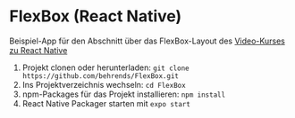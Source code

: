 # FlexBox (React Native)

Beispiel-App für den Abschnitt über das FlexBox-Layout des [Video-Kurses zu React Native](https://www.udemy.com/react-native-einstieg/)

1. Projekt clonen oder herunterladen: `git clone https://github.com/behrends/FlexBox.git`
1. Ins Projektverzeichnis wechseln: `cd FlexBox`
1. npm-Packages für das Projekt installieren: `npm install`
1. React Native Packager starten mit `expo start` 
